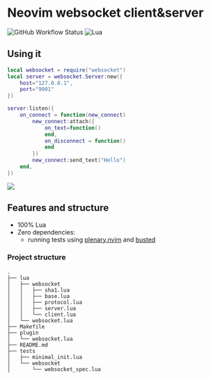 # Neovim websocket client&server

![GitHub Workflow Status](https://img.shields.io/github/actions/workflow/status/AbaoFromCUG/websocket.nvim/lint-test.yml?branch=main&style=for-the-badge)
![Lua](https://img.shields.io/badge/Made%20with%20Lua-blueviolet.svg?style=for-the-badge&logo=lua)


## Using it


```lua
local websocket = require("websocket")
local server = websocket.Server:new({
    host="127.0.0.1",
    port="9001"
})

server:listen({
    on_connect = function(new_connect)
        new_connect:attach({
            on_text=function()
            end,
            on_disconnect = function()
            end
        })
        new_connect:send_text("Hello")
    end,
})
```



![](https://docs.github.com/assets/cb-36544/images/help/repository/use-this-template-button.png)

## Features and structure

- 100% Lua
- Zero dependencies:
  - running tests using [plenary.nvim](https://github.com/nvim-lua/plenary.nvim) and [busted](https://olivinelabs.com/busted/)

### Project structure

```
.
├── lua
│   ├── websocket
│   │   ├── sha1.lua
│   │   ├── base.lua
│   │   ├── protocol.lua
│   │   ├── server.lua
│   │   └── client.lua
│   └── websocket.lua
├── Makefile
├── plugin
│   └── websocket.lua
├── README.md
├── tests
│   ├── minimal_init.lua
│   └── websocket
│       └── websocket_spec.lua
```
